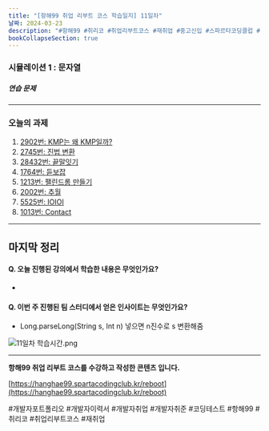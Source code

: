 ```yaml
---
title: "[항해99 취업 리부트 코스 학습일지] 11일차"
날짜: 2024-03-23
description: "#항해99 #취리코 #취업리부트코스 #재취업 #중고신입 #스파르타코딩클럽 #개발자포트폴리오 #개발자이력서 #개발자취업 #개발자취준"
bookCollapseSection: true
---
```

### 시뮬레이션 1 : 문자열


##### 연습 문제

---
### 오늘의 과제
1. [2902번: KMP는 왜 KMP일까?](Coding%20Test/2024/24.03/4주차/B2902-KMP는%20왜%20KMP일까.md)
2. [2745번: 진법 변환](Coding%20Test/2024/24.03/4주차/B2745-진법%20변환.md)
3. [28432번: 끝말잇기](Coding%20Test/2024/24.03/4주차/B28432-끝말잇기.md)
4. [1764번: 듣보잡](Coding%20Test/2024/24.03/4주차/B1764-듣보잡.md)
5. [1213번: 팰린드롬 만들기](Coding%20Test/2024/24.03/4주차/B1213-팰린드롬%20만들기.md)
6. [2002번: 추월](Coding%20Test/2024/24.04/1주차/B2002-추월.md)
7. [5525번: IOIOI](Coding%20Test/2024/24.04/1주차/B5525-IOIOI.md)
8. [1013번: Contact](Coding%20Test/2024/24.04/1주차/B1013-Contact.md)



---
마지막 정리
---
#### Q. 오늘 진행된 강의에서 학습한 내용은 무엇인가요?
- 

#### Q. 이번 주 진행된 팀 스터디에서 얻은 인사이트는 무엇인가요?
- Long.parseLong(String s, Int n) 넣으면 n진수로 s 변환해줌

![11일차 학습시간.png](/assets/Hanghae99/학습시간/11일차%20학습시간.png)

---
**항해99 취업 리부트 코스를 수강하고 작성한 콘텐츠 입니다.**

[https://hanghae99.spartacodingclub.kr/reboot](https://hanghae99.spartacodingclub.kr/reboot)

#개발자포트폴리오 #개발자이력서 #개발자취업 #개발자취준 #코딩테스트 #항해99 #취리코 #취업리부트코스 #재취업